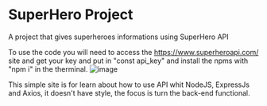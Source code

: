 # SuperHero Project
 A project that gives superheroes informations using SuperHero API

To use the code you will need to access the https://www.superheroapi.com/ site and get your key and put in "const api_key" and install the npms with "npm i" in the therminal.
![image](https://github.com/Spaolanse/SuperHero-Project/assets/130606574/191b3da4-7956-4d5b-8054-0f23dd39b694)

This simple site is for learn about how to use API whit NodeJS, ExpressJs and Axios, it doesn't have style, the focus is turn the back-end functional.
